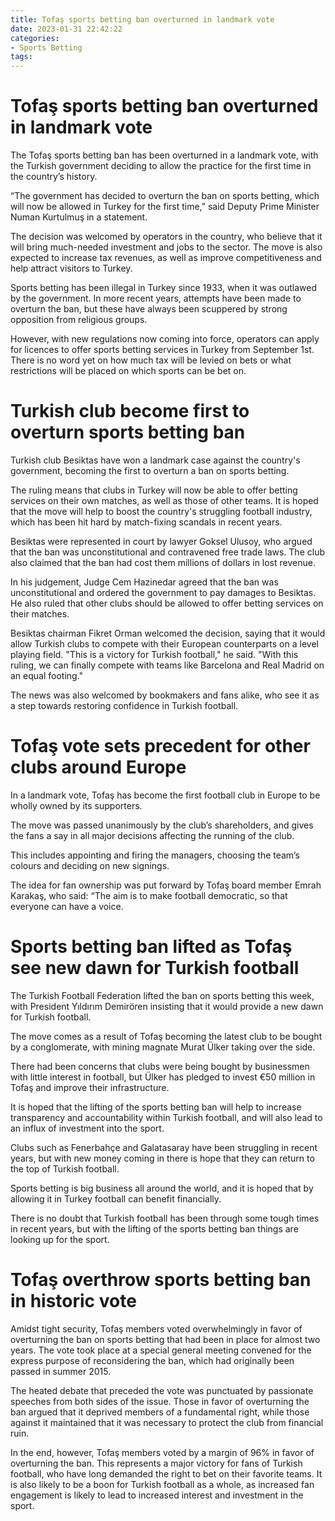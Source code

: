 ```yaml
---
title: Tofaş sports betting ban overturned in landmark vote
date: 2023-01-31 22:42:22
categories:
- Sports Betting
tags:
---
```



#  Tofaş sports betting ban overturned in landmark vote

The Tofaş sports betting ban has been overturned in a landmark vote, with the Turkish government deciding to allow the practice for the first time in the country’s history.

“The government has decided to overturn the ban on sports betting, which will now be allowed in Turkey for the first time,” said Deputy Prime Minister Numan Kurtulmuş in a statement.

The decision was welcomed by operators in the country, who believe that it will bring much-needed investment and jobs to the sector. The move is also expected to increase tax revenues, as well as improve competitiveness and help attract visitors to Turkey.

Sports betting has been illegal in Turkey since 1933, when it was outlawed by the government. In more recent years, attempts have been made to overturn the ban, but these have always been scuppered by strong opposition from religious groups.

However, with new regulations now coming into force, operators can apply for licences to offer sports betting services in Turkey from September 1st. There is no word yet on how much tax will be levied on bets or what restrictions will be placed on which sports can be bet on.

#  Turkish club become first to overturn sports betting ban

Turkish club Besiktas have won a landmark case against the country's government, becoming the first to overturn a ban on sports betting. 

The ruling means that clubs in Turkey will now be able to offer betting services on their own matches, as well as those of other teams. It is hoped that the move will help to boost the country's struggling football industry, which has been hit hard by match-fixing scandals in recent years. 

Besiktas were represented in court by lawyer Goksel Ulusoy, who argued that the ban was unconstitutional and contravened free trade laws. The club also claimed that the ban had cost them millions of dollars in lost revenue. 

In his judgement, Judge Cem Hazinedar agreed that the ban was unconstitutional and ordered the government to pay damages to Besiktas. He also ruled that other clubs should be allowed to offer betting services on their matches. 

Besiktas chairman Fikret Orman welcomed the decision, saying that it would allow Turkish clubs to compete with their European counterparts on a level playing field. "This is a victory for Turkish football," he said. "With this ruling, we can finally compete with teams like Barcelona and Real Madrid on an equal footing." 

The news was also welcomed by bookmakers and fans alike, who see it as a step towards restoring confidence in Turkish football.

#  Tofaş vote sets precedent for other clubs around Europe

In a landmark vote, Tofaş has become the first football club in Europe to be wholly owned by its supporters.

The move was passed unanimously by the club’s shareholders, and gives the fans a say in all major decisions affecting the running of the club.

This includes appointing and firing the managers, choosing the team’s colours and deciding on new signings.

The idea for fan ownership was put forward by Tofaş board member Emrah Karakaş, who said: “The aim is to make football democratic, so that everyone can have a voice.


#  Sports betting ban lifted as Tofaş see new dawn for Turkish football

The Turkish Football Federation lifted the ban on sports betting this week, with President Yıldırım Demirören insisting that it would provide a new dawn for Turkish football.

The move comes as a result of Tofaş becoming the latest club to be bought by a conglomerate, with mining magnate Murat Ülker taking over the side.

There had been concerns that clubs were being bought by businessmen with little interest in football, but Ülker has pledged to invest €50 million in Tofaş and improve their infrastructure.

It is hoped that the lifting of the sports betting ban will help to increase transparency and accountability within Turkish football, and will also lead to an influx of investment into the sport.

Clubs such as Fenerbahçe and Galatasaray have been struggling in recent years, but with new money coming in there is hope that they can return to the top of Turkish football.

Sports betting is big business all around the world, and it is hoped that by allowing it in Turkey football can benefit financially.

There is no doubt that Turkish football has been through some tough times in recent years, but with the lifting of the sports betting ban things are looking up for the sport.

#  Tofaş overthrow sports betting ban in historic vote

Amidst tight security, Tofaş members voted overwhelmingly in favor of overturning the ban on sports betting that had been in place for almost two years. The vote took place at a special general meeting convened for the express purpose of reconsidering the ban, which had originally been passed in summer 2015.

The heated debate that preceded the vote was punctuated by passionate speeches from both sides of the issue. Those in favor of overturning the ban argued that it deprived members of a fundamental right, while those against it maintained that it was necessary to protect the club from financial ruin.

In the end, however, Tofaş members voted by a margin of 96% in favor of overturning the ban. This represents a major victory for fans of Turkish football, who have long demanded the right to bet on their favorite teams. It is also likely to be a boon for Turkish football as a whole, as increased fan engagement is likely to lead to increased interest and investment in the sport.